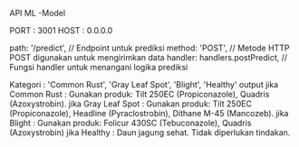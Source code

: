  API ML -Model

 PORT : 3001
 HOST : 0.0.0.0

path: '/predict', // Endpoint untuk prediksi
method: 'POST', // Metode HTTP POST digunakan untuk mengirimkan data
handler: handlers.postPredict, // Fungsi handler untuk menangani logika prediksi

Kategori :
'Common Rust', 'Gray Leaf Spot', 'Blight', 'Healthy'
output
jika Common Rust : Gunakan produk: Tilt 250EC (Propiconazole), Quadris (Azoxystrobin).
jika Gray Leaf Spot : Gunakan produk: Tilt 250EC (Propiconazole), Headline (Pyraclostrobin), Dithane M-45 (Mancozeb).
jika Blight : Gunakan produk: Folicur 430SC (Tebuconazole), Quadris (Azoxystrobin)
jika Healthy : Daun jagung sehat. Tidak diperlukan tindakan.

 
